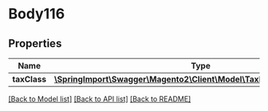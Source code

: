 # Body116

## Properties
Name | Type | Description | Notes
------------ | ------------- | ------------- | -------------
**taxClass** | [**\SpringImport\Swagger\Magento2\Client\Model\TaxDataTaxClassInterface**](TaxDataTaxClassInterface.md) |  | 

[[Back to Model list]](../README.md#documentation-for-models) [[Back to API list]](../README.md#documentation-for-api-endpoints) [[Back to README]](../README.md)


